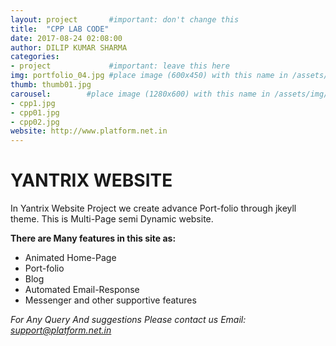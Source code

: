 ```yaml
---
layout: project       #important: don't change this
title:  "CPP LAB CODE"
date: 2017-08-24 02:08:00
author: DILIP KUMAR SHARMA
categories:
- project             #important: leave this here
img: portfolio_04.jpg #place image (600x450) with this name in /assets/img/project/
thumb: thumb01.jpg
carousel:        #place image (1280x600) with this name in /assets/img/project/carousel/
- cpp1.jpg
- cpp01.jpg
- cpp02.jpg
website: http://www.platform.net.in
---
```


# YANTRIX WEBSITE

In Yantrix Website Project we create advance Port-folio through jkeyll theme. This is Multi-Page semi Dynamic website.

**There are Many features in this site as:** 

   - Animated Home-Page
   - Port-folio
   - Blog
   - Automated Email-Response
   - Messenger and other supportive features

 *For Any Query And suggestions Please contact us
  Email: support@platform.net.in*

